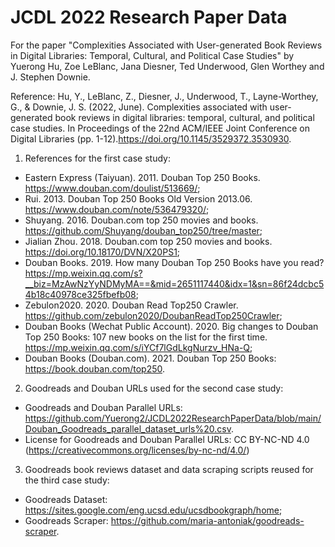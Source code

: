 # JCDL 2022 Research Paper Data
For the paper "Complexities Associated with User-generated Book Reviews in Digital Libraries: Temporal, Cultural, and Political Case Studies" by Yuerong Hu, Zoe LeBlanc, Jana Diesner, Ted Underwood, Glen Worthey and J. Stephen Downie.

Reference:
Hu, Y., LeBlanc, Z., Diesner, J., Underwood, T., Layne-Worthey, G., & Downie, J. S. (2022, June). Complexities associated with user-generated book reviews in digital libraries: temporal, cultural, and political case studies. In Proceedings of the 22nd ACM/IEEE Joint Conference on Digital Libraries (pp. 1-12).https://doi.org/10.1145/3529372.3530930.


1. References for the first case study:
- Eastern Express (Taiyuan). 2011. Douban Top 250 Books. https://www.douban.com/doulist/513669/;
- Rui. 2013. Douban Top 250 Books Old Version 2013.06. https://www.douban.com/note/536479320/;
- Shuyang. 2016. Douban.com top 250 movies and books. https://github.com/Shuyang/douban_top250/tree/master;
- Jialian Zhou. 2018. Douban.com top 250 movies and books. https://doi.org/10.18170/DVN/X20PS1;
- Douban Books. 2019. How many Douban Top 250 Books have you read? https://mp.weixin.qq.com/s?__biz=MzAwNzYyNDMyMA==&mid=2651117440&idx=1&sn=86f24dcbc54b18c40978ce325fbefb08;
- Zebulon2020. 2020. Douban Read Top250 Crawler. https://github.com/zebulon2020/DoubanReadTop250Crawler;
- Douban Books (Wechat Public Account). 2020. Big changes to Douban Top 250 Books: 107 new books on the list for the first time. https://mp.weixin.qq.com/s/iYCf7lGdLkgNurzv_HNa-Q;
- Douban Books (Douban.com). 2021. Douban Top 250 Books: https://book.douban.com/top250.

2. Goodreads and Douban URLs used for the second case study:
- Goodreads and Douban Parallel URLs: https://github.com/Yuerong2/JCDL2022ResearchPaperData/blob/main/Douban_Goodreads_parallel_dataset_urls%20.csv.
- License for Goodreads and Douban Parallel URLs: CC BY-NC-ND 4.0 (https://creativecommons.org/licenses/by-nc-nd/4.0/)

3. Goodreads book reviews dataset and data scraping scripts reused for the third case study:
- Goodreads Dataset: https://sites.google.com/eng.ucsd.edu/ucsdbookgraph/home;
- Goodreads Scraper: https://github.com/maria-antoniak/goodreads-scraper.


